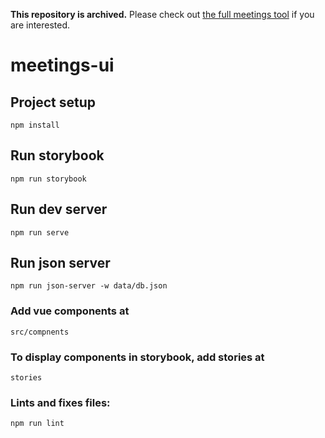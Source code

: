 **This repository is archived.** Please check out [the full meetings tool](https://github.com/sakaicontrib/meetings) if you are interested.

# meetings-ui

## Project setup
```
npm install
```
## Run storybook
```
npm run storybook
```
## Run dev server
```
npm run serve
```
## Run json server
```
npm run json-server -w data/db.json
```
### Add vue components at
```
src/compnents
```
### To display components in storybook, add stories at  
```
stories
```
### Lints and fixes files:
```
npm run lint
```
